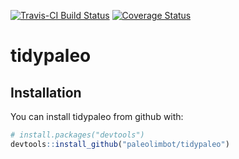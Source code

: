 
<!-- README.md is generated from README.Rmd. Please edit that file -->
[![Travis-CI Build Status](https://travis-ci.org/paleolimbot/tidypaleo.svg?branch=master)](https://travis-ci.org/paleolimbot/tidypaleo) [![Coverage Status](https://img.shields.io/codecov/c/github/paleolimbot/tidypaleo/master.svg)](https://codecov.io/github/paleolimbot/tidypaleo?branch=master)

tidypaleo
=========

Installation
------------

You can install tidypaleo from github with:

``` r
# install.packages("devtools")
devtools::install_github("paleolimbot/tidypaleo")
```
